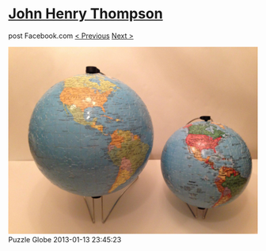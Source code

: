 # [John Henry Thompson](../README.md)
post Facebook.com
[< Previous](2013-01-21-1.md) [Next >](2013-01-13-2.md)

[![](../media/2013-01-13/Puzzle-Globe.jpg)](../README.md)
Puzzle Globe
2013-01-13 23:45:23